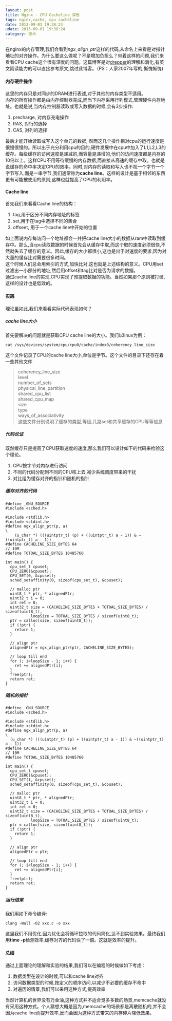 ```yaml
---
layout: post
title: Nginx - CPU Cacheline 深思
tags: nginx,cache, cpu cacheline
date: 2013-09-01 19:38:24
udate: 2013-09-01 19:38:24
category: 技术
---
```

  
[cpucachearticle]: http://www.akkadia.org/drepper/cpumemory.pdf "原作"

在nginx的内存管理,我们会看到*ngx_align_ptr*这样的代码,从命名上来看是对指针地址的对齐操作。为什么要这么做呢？不是增加负担么？带着这样的问题,我们来看看CPU cache这个很有深度的问题。这篇博客是对[drepper][cpucachearticle]的理解和消化,有英文阅读能力的可以直接参考原文,跳过此博客。（PS：人家2007年写的,惭愧惭愧)
  
#### 内存硬件操作
这里的内存只是对同步的DRAM进行表述,对于其他的内存类型不适用。  
内存的所有操作都是由内存控制器完成,而当下内存采用行列模式,管理硬件内存地址。也就是说,当内存控制器读取或写入数据的时候,会有3步操作:    
1. precharge, 对内存充电操作  
2. RAS, 对行的选择  
3. CAS, 对列的选择   
  
最后才能开始读取或写入这个单元的数据, 然而这几个操作相对cpu的运行速度是很慢很慢的。所以出于充分利用cpu的目的,硬件发展中在cpu中加入了L1,L2,L3的缓存。每级缓存的访问速度是递减的,而容量是递增的,他们的访问速度都是内存的10倍以上。这样CPU不用等待缓慢的内存数据,而直接从高速的缓存中取。也就是说缓存的命中率决定CPU的效率。同时,对内存的读取和写入也不视一个字节一个字节写入,而是一串字节,我们通常称为**cache line**。这样的设计是基于相邻的东西更有可能被使用的原则,这样也就提高了CPU的利用率。  
  
#### Cache line  
首先我们来看看Cache line的结构：  
1. tag,用于区分不同内存地址的标签  
2. set,用于在tag中选择不同的集合  
3. offseet, 用于一个cache line中开始的位置  
  
如上面说内存每访问一个地址都会一并把cache line大小的数据从ram中读取到缓存中。那么,当cpu读取数据的时候首先会从缓存中取,而这个取的速度必须很快,不然就失去了缓存的意义。因此,缓存的大小都很小,这也是出于对速度的要求,因为对大量的缓存比对需要很多时间。  
这个时候人们总会用索引的方式,加快比对,这也就是上述结构的意义。CPU用set过滤出一小部分的地址,然后用offset和tag比对是否为请求的数据。  
通过cache line的实现,CPU实现了预提取数据的功能。当然如果那个原则被打破,这样的设计也是低效的。
  
#### 实践  
理论虽如此,我们来看看实际代码表现如何？  
##### cache line大小  
首先要解决的问题就是获取CPU cache line的大小。我们以linux为例：    

    cat /sys/devices/system/cpu/cpu0/cache/index0/coherency_line_size   

这个文件记录了CPU的cache line大小,单位是字节。这个文件的目录下还存在着一些其他文件  
> coherency_line_size  
> level  
> number_of_sets  
> physical_line_partition  
> shared_cpu_list  
> shared_cpu_map  
> size  
> type  
> ways_of_associativity  
这些文件分别说明了缓存的类型,等级,几路set和共享缓存的CPU等等信息
  
##### 代码论证  
既然缓存只是提高了CPU获取速度的速度,那么我们可以设计如下的代码来检验这个理论。  
1. CPU按字节对内存进行访问  
2. 不同的代码分配到不同的CPU核上去,减少系统调度带来的干扰   
3. 对比组为缓存对齐的指针和随机的指针  
  
##### 缓存对齐的代码  

    #define _GNU_SOURCE
    #include <sched.h>

    #include <stdlib.h>
    #include <stdint.h>
    #define ngx_align_ptr(p, a)                                                   \
        (u_char *) (((uintptr_t) (p) + ((uintptr_t) a - 1)) & ~((uintptr_t) a - 1))
    #define CACHELINE_SIZE_BYTES 64
    // 10M
    #define TOTOAL_SIZE_BYTES 10485760

    int main() {
      cpu_set_t cpuset;
      CPU_ZERO(&cpuset);
      CPU_SET(0, &cpuset);
      sched_setaffinity(0, sizeof(cpu_set_t), &cpuset);

      // malloc ptr
      uint8_t * ptr, * alignedPtr;
      uint32_t i = 0;
      int ret = 0;
      uint32_t size = (CACHELINE_SIZE_BYTES + TOTOAL_SIZE_BYTES) / sizeof(uint8_t),
               loopSize = TOTOAL_SIZE_BYTES / sizeof(uint8_t);
      ptr = calloc(size, sizeof(uint8_t));
      if (!ptr) {
        return 1;
      }

      // align ptr
      alignedPtr = ngx_align_ptr(ptr, CACHELINE_SIZE_BYTES);

      // loop till end
      for (; i<loopSize - 1; i++) {
        ret += alignedPtr[i];
      }
      free(ptr);
      return ret;
    }
  
  
##### 随机的指针  

    #define _GNU_SOURCE
    #include <sched.h>

    #include <stdlib.h>
    #include <stdint.h>
    #define ngx_align_ptr(p, a)                                                   \
      (u_char *) (((uintptr_t) (p) + ((uintptr_t) a - 1)) & ~((uintptr_t) a - 1))
    #define CACHELINE_SIZE_BYTES 64
    // 10M
    #define TOTOAL_SIZE_BYTES 10485760

    int main() {
      cpu_set_t cpuset;
      CPU_ZERO(&cpuset);
      CPU_SET(1, &cpuset);
      sched_setaffinity(0, sizeof(cpu_set_t), &cpuset);

      // malloc ptr
      uint8_t * ptr, * alignedPtr;
      uint32_t i = 0;
      int ret = 0;
      uint32_t size = (CACHELINE_SIZE_BYTES + TOTOAL_SIZE_BYTES) / sizeof(uint8_t),
               loopSize = TOTOAL_SIZE_BYTES / sizeof(uint8_t);
      ptr = calloc(size, sizeof(uint8_t));
      if (!ptr) {
        return 1;
      }

      // align ptr
      alignedPtr = ptr;

      // loop till end
      for (; i<loopSize - 1; i++) {
        ret += alignedPtr[i];
      }
      free(ptr);
      return ret;
    }
  
##### 运行结果  
我们用如下命令编译:  

    clang -Wall -O2 xxx.c -o xxx

这里我们不用优化,因为优化会将循环拉取的代码简化,达不到实验效果。最终我们用**time -p**检测效率,缓存对齐的代码快了一倍。这就是效率的提升。  
  
#### 总结  
通过上面理论的理解和实验的结果,我们可以在编程的时候做如下考虑：  
1. 数据类型在设计的时候,可以和cache line对齐  
2. 访问数据类型的时候,按定义的顺序访问,以减少不必要的缓存不命中  
3. 对遍历的情景,我们可以采用这种方式,提高效率  
  
当然计算机的世界没有万金油,这种方式并不适合觉多多数的场景,memcache就没有采用这种方式。个人猜想大概是因为,memcache的场景都是离散随机的,并不会因为cache line而提升效率,反而会因为这种方式带来的内存碎片降低效果。  
